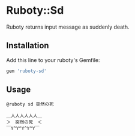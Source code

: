 # Ruboty::Sd

Ruboty returns input message as suddenly death.

## Installation

Add this line to your ruboty's Gemfile:

```ruby
gem 'ruboty-sd'
```

## Usage

```
@ruboty sd 突然の死

＿人人人人人人＿
＞　突然の死　＜
￣Y^Y^Y^Y^Y￣
```

